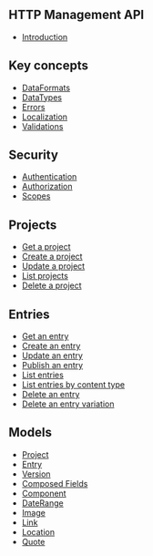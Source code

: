 ## HTTP Management API

* [Introduction](/README.md)

## Key concepts

* [DataFormats](/key-concepts/data-formats.md)
* [DataTypes](/key-concepts/data-types.md)
* [Errors](/key-concepts/errors.md)
* [Localization](/key-concepts/localization.md)
* [Validations](/key-concepts/validations.md)

## Security

* [Authentication](security/authentication.md)
* [Authorization](security/authorization.md)
* [Scopes](security/scopes.md)

## Projects

* [Get a project](/key-concepts/projects.md#get-a-project)
* [Create a project](/key-concepts/projects.md#create-a-project)
* [Update a project](/key-concepts/projects.md#update-a-project)
* [List projects](/key-concepts/projects.md#list-projects)
* [Delete a project](/key-concepts/projects.md#delete-a-project)

<!-- ## Content Types
* [Get a content type](/key-concepts/content-types.md#get-a-content-type)
* [Create a content type](/key-concepts/content-types.md#create-a-content-type)
* [Update a content type](/key-concepts/content-types.md#update-a-content-type)
* [Publish a content type](/key-concepts/content-types.md#publish-a-content-type)
* [List content types](/key-concepts/content-types.md#list-content-types)
* [Delete a content type](/key-concepts/content-types.md#delete-a-content-type)
* [Add a component to a content type](/key-concepts/content-types.md#add-a-component-to-a-content-type) -->

<!-- ## ## Components
* [Get a component](/key-concepts/components.md#get-a-component)
* [Create a component](/key-concepts/components.md#create-a-component)
* [Update a component](/key-concepts/components.md#update-a-component)
* [Publish a component](/key-concepts/components.md#publish-a-component)
* [Delete a component](/key-concepts/components.md#delete-a-component) -->

## Entries

* [Get an entry](/key-concepts/entries.md#get-an-entry)
* [Create an entry](/key-concepts/entries.md#create-an-entry)
* [Update an entry](/key-concepts/entries.md#update-an-entry)
* [Publish an entry](/key-concepts/entries.md#publish-an-entry)
* [List entries](/key-concepts/entries.md#list-entries)
* [List entries by content type](/key-concepts/entries.md#list-entries-by-content-type)
* [Delete an entry](/key-concepts/entries.md#delete-an-entry)
* [Delete an entry variation](/key-concepts/entries.md#delete-an-entry-variation)

## Models

* [Project](/model/project.md)
* [Entry](/model/entry.md)
* [Version](/model/version.md)
* [Composed Fields](/model/composed.md)
* [Component](/model/component.md)
* [DateRange](/model/date-range.md)
* [Image](/model/image.md)
* [Link](/model/link.md)
* [Location](/model/location.md)
* [Quote](/model/quote.md)

<!-- * [Content type](/model/content-type.md) -->